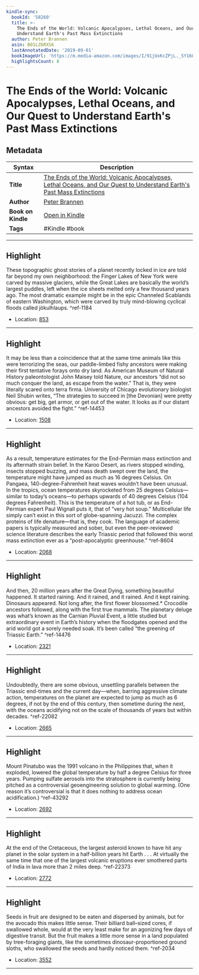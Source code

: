 ```yaml
---
kindle-sync:
  bookId: '58260'
  title: >-
    The Ends of the World: Volcanic Apocalypses, Lethal Oceans, and Our Quest to
    Understand Earth's Past Mass Extinctions
  author: Peter Brannen
  asin: B01LZ6RXS6
  lastAnnotatedDate: '2019-09-01'
  bookImageUrl: 'https://m.media-amazon.com/images/I/91jUxKcZPjL._SY160.jpg'
  highlightsCount: 8
---
```

# The Ends of the World: Volcanic Apocalypses, Lethal Oceans, and Our Quest to Understand Earth's Past Mass Extinctions

## Metadata

| Syntax | Description |
| ---------- | ---------- |
| **Title** | [The Ends of the World: Volcanic Apocalypses, Lethal Oceans, and Our Quest to Understand Earth's Past Mass Extinctions](https://www.amazon.com/dp/B01LZ6RXS6) |
| **Author** | [Peter Brannen](https://www.amazon.com/Peter-Brannen/e/B01MQPKXII/ref=dp_byline_cont_ebooks_1) |
| **Book on Kindle** | <a href="kindle://book?action=open&asin=B01LZ6RXS6" target="_blank">Open in Kindle</a> |
| **Tags** | #Kindle #book |

---

## Highlight

These topographic ghost stories of a planet recently locked in ice are told far beyond my own neighborhood: the Finger Lakes of New York were carved by massive glaciers, while the Great Lakes are basically the world’s largest puddles, left when the ice sheets melted only a few thousand years ago. The most dramatic example might be in the epic Channeled Scablands of eastern Washington, which were carved by truly mind-blowing cyclical floods called jökulhlaups. ^ref-1184

- Location: [853](kindle://book?action=open&asin=B01LZ6RXS6&location=853)

---
## Highlight

It may be less than a coincidence that at the same time animals like this were terrorizing the seas, our paddle-limbed fishy ancestors were making their first tentative forays onto dry land. As American Museum of Natural History paleontologist John Maisey told Nature, our ancestors “did not so much conquer the land, as escape from the water.” That is, they were literally scared onto terra firma. University of Chicago evolutionary biologist Neil Shubin writes, “The strategies to succeed in [the Devonian] were pretty obvious: get big, get armor, or get out of the water. It looks as if our distant ancestors avoided the fight.” ^ref-14453

- Location: [1508](kindle://book?action=open&asin=B01LZ6RXS6&location=1508)

---
## Highlight

As a result, temperature estimates for the End-Permian mass extinction and its aftermath strain belief. In the Karoo Desert, as rivers stopped winding, insects stopped buzzing, and mass death swept over the land, the temperature might have jumped as much as 16 degrees Celsius. On Pangaea, 140-degree-Fahrenheit heat waves wouldn’t have been unusual. In the tropics, ocean temperatures skyrocketed from 25 degrees Celsius—similar to today’s oceans—to perhaps upwards of 40 degrees Celsius (104 degrees Fahrenheit). This is the temperature of a hot tub, or as End-Permian expert Paul Wignall puts it, that of “very hot soup.” Multicellular life simply can’t exist in this sort of globe-spanning Jacuzzi. The complex proteins of life denature—that is, they cook. The language of academic papers is typically measured and sober, but even the peer-reviewed science literature describes the early Triassic period that followed this worst mass extinction ever as a “post-apocalyptic greenhouse.” ^ref-8604

- Location: [2068](kindle://book?action=open&asin=B01LZ6RXS6&location=2068)

---
## Highlight

And then, 20 million years after the Great Dying, something beautiful happened. It started raining. And it rained, and it rained. And it kept raining. Dinosaurs appeared. Not long after, the first flower blossomed.* Crocodile ancestors followed, along with the first true mammals. The planetary deluge was what’s known as the Carnian Pluvial Event, a little studied but extraordinary event in Earth’s history when the floodgates opened and the arid world got a sorely needed soak. It’s been called “the greening of Triassic Earth.” ^ref-14476

- Location: [2321](kindle://book?action=open&asin=B01LZ6RXS6&location=2321)

---
## Highlight

Undoubtedly, there are some obvious, unsettling parallels between the Triassic end-times and the current day—when, barring aggressive climate action, temperatures on the planet are expected to jump as much as 6 degrees, if not by the end of this century, then sometime during the next, with the oceans acidifying not on the scale of thousands of years but within decades. ^ref-22082

- Location: [2665](kindle://book?action=open&asin=B01LZ6RXS6&location=2665)

---
## Highlight

Mount Pinatubo was the 1991 volcano in the Philippines that, when it exploded, lowered the global temperature by half a degree Celsius for three years. Pumping sulfate aerosols into the stratosphere is currently being pitched as a controversial geoengineering solution to global warming. (One reason it’s controversial is that it does nothing to address ocean acidification.) ^ref-43292

- Location: [2692](kindle://book?action=open&asin=B01LZ6RXS6&location=2692)

---
## Highlight

At the end of the Cretaceous, the largest asteroid known to have hit any planet in the solar system in a half-billion years hit Earth . . . At virtually the same time that one of the largest volcanic eruptions ever smothered parts of India in lava more than 2 miles deep. ^ref-22373

- Location: [2772](kindle://book?action=open&asin=B01LZ6RXS6&location=2772)

---
## Highlight

Seeds in fruit are designed to be eaten and dispersed by animals, but for the avocado this makes little sense. Their billiard ball–sized cores, if swallowed whole, would at the very least make for an agonizing few days of digestive transit. But the fruit makes a little more sense in a land populated by tree-foraging giants, like the sometimes dinosaur-proportioned ground sloths, who swallowed the seeds and hardly noticed them. ^ref-2034

- Location: [3552](kindle://book?action=open&asin=B01LZ6RXS6&location=3552)

---
